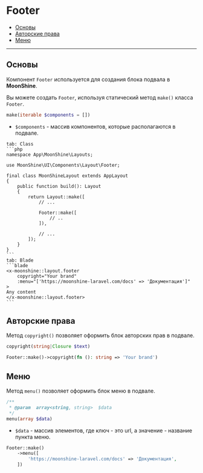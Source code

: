 # Footer

- [Основы](#basics)
- [Авторские права](#copyright)
- [Меню](#menu)

---

<a name="basics"></a>
## Основы

Компонент `Footer` используется для создания блока подвала в **MoonShine**.

Вы можете создать `Footer`, используя статический метод `make()` класса `Footer`.

```php
make(iterable $components = [])
```

- `$components` - массив компонентов, которые располагаются в подвале.

~~~tabs
tab: Class
```php
namespace App\MoonShine\Layouts;

use MoonShine\UI\Components\Layout\Footer;

final class MoonShineLayout extends AppLayout
{
    public function build(): Layout
    {
        return Layout::make([
            // ...

            Footer::make([
                // ..
            ]),

            // ...
        ]);
    }
}
```
tab: Blade
```blade
<x-moonshine::layout.footer
    copyright="Your brand"
    :menu="['https://moonshine-laravel.com/docs' => 'Документация']"
>
Any content
</x-moonshine::layout.footer>
```
~~~

<a name="copyright"></a>
## Авторские права

Метод `copyright()` позволяет оформить блок авторских прав в подвале.

```php
copyright(string|Closure $text)
```

```php
Footer::make()->copyright(fn (): string => 'Your brand')
```

<a name="menu"></a>
## Меню

Метод `menu()` позволяет оформить блок меню в подвале.

```php
/**
 * @param  array<string, string>  $data
 */
menu(array $data)
```

- `$data` - массив элементов, где ключ - это url, а значение - название пункта меню.

```php
Footer::make()
    ->menu([
        'https://moonshine-laravel.com/docs' => 'Документация',
    ])
```
